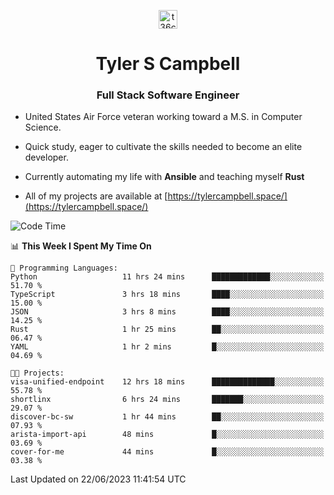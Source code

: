 <p align="center">
<a href="https://www.linkedin.com/in/t36campbell" target="blank"><img align="center" src="https://ik.imagekit.io/t36campbell/Portfolio/linkedin.png.original_m8bbGgPh6.png" alt="t36campbell" height="30" width="30" /></a>
</p>
<h1 align="center">Tyler S Campbell</h1>
<h3 align="center">Full Stack Software Engineer</h3>

* United States Air Force veteran working toward a M.S. in Computer Science.

* Quick study, eager to cultivate the skills needed to become an elite developer.

* Currently automating my life with **Ansible** and teaching myself **Rust**

* All of my projects are available at [https://tylercampbell.space/](https://tylercampbell.space/)

<!--START_SECTION:waka-->
![Code Time](http://img.shields.io/badge/Code%20Time-2%2C587%20hrs%2057%20mins-blue)

📊 **This Week I Spent My Time On** 

```text
💬 Programming Languages: 
Python                   11 hrs 24 mins      █████████████░░░░░░░░░░░░   51.70 % 
TypeScript               3 hrs 18 mins       ████░░░░░░░░░░░░░░░░░░░░░   15.00 % 
JSON                     3 hrs 8 mins        ████░░░░░░░░░░░░░░░░░░░░░   14.25 % 
Rust                     1 hr 25 mins        ██░░░░░░░░░░░░░░░░░░░░░░░   06.47 % 
YAML                     1 hr 2 mins         █░░░░░░░░░░░░░░░░░░░░░░░░   04.69 % 

🐱‍💻 Projects: 
visa-unified-endpoint    12 hrs 18 mins      ██████████████░░░░░░░░░░░   55.78 % 
shortlinx                6 hrs 24 mins       ███████░░░░░░░░░░░░░░░░░░   29.07 % 
discover-bc-sw           1 hr 44 mins        ██░░░░░░░░░░░░░░░░░░░░░░░   07.93 % 
arista-import-api        48 mins             █░░░░░░░░░░░░░░░░░░░░░░░░   03.69 % 
cover-for-me             44 mins             █░░░░░░░░░░░░░░░░░░░░░░░░   03.38 % 
```


 Last Updated on 22/06/2023 11:41:54 UTC
<!--END_SECTION:waka-->
